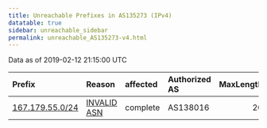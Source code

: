 ```yaml
---
title: Unreachable Prefixes in AS135273 (IPv4)
datatable: true
sidebar: unreachable_sidebar
permalink: unreachable_AS135273-v4.html
---
```


Data as of 2019-02-12 21:15:00 UTC


<div class="datatable-begin"></div>

| Prefix                                                   | Reason                                                                                                  | affected   | Authorized AS   |   MaxLength | Anchor                                       |   unreachable /24s |
|:---------------------------------------------------------|:--------------------------------------------------------------------------------------------------------|:-----------|:----------------|------------:|:---------------------------------------------|-------------------:|
| [167.179.55.0/24](https://stat.ripe.net/167.179.55.0/24) | [INVALID ASN](https://rpki-validator.ripe.net/announcement-preview?asn=AS135273&prefix=167.179.55.0/24) | complete   | AS138016        |          20 | [APNIC](unreachable_APNIC_RPKI_Root-v4.html) |                  1 |

<div class="datatable-end"></div>